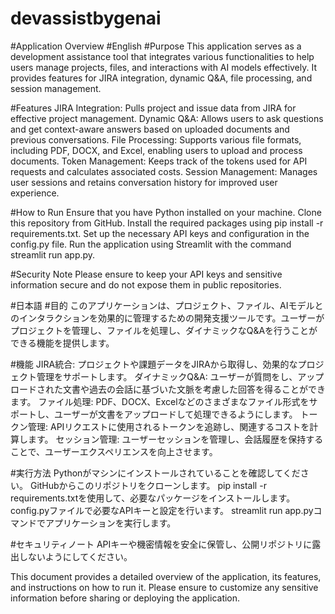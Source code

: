 # devassistbygenai


#Application Overview
#English
#Purpose
This application serves as a development assistance tool that integrates various functionalities to help users manage projects, files, and interactions with AI models effectively. It provides features for JIRA integration, dynamic Q&A, file processing, and session management.

#Features
JIRA Integration: Pulls project and issue data from JIRA for effective project management.
Dynamic Q&A: Allows users to ask questions and get context-aware answers based on uploaded documents and previous conversations.
File Processing: Supports various file formats, including PDF, DOCX, and Excel, enabling users to upload and process documents.
Token Management: Keeps track of the tokens used for API requests and calculates associated costs.
Session Management: Manages user sessions and retains conversation history for improved user experience.

#How to Run
Ensure that you have Python installed on your machine.
Clone this repository from GitHub.
Install the required packages using pip install -r requirements.txt.
Set up the necessary API keys and configuration in the config.py file.
Run the application using Streamlit with the command streamlit run app.py.

#Security Note
Please ensure to keep your API keys and sensitive information secure and do not expose them in public repositories.

#日本語
#目的
このアプリケーションは、プロジェクト、ファイル、AIモデルとのインタラクションを効果的に管理するための開発支援ツールです。ユーザーがプロジェクトを管理し、ファイルを処理し、ダイナミックなQ&Aを行うことができる機能を提供します。

#機能
JIRA統合: プロジェクトや課題データをJIRAから取得し、効果的なプロジェクト管理をサポートします。
ダイナミックQ&A: ユーザーが質問をし、アップロードされた文書や過去の会話に基づいた文脈を考慮した回答を得ることができます。
ファイル処理: PDF、DOCX、Excelなどのさまざまなファイル形式をサポートし、ユーザーが文書をアップロードして処理できるようにします。
トークン管理: APIリクエストに使用されるトークンを追跡し、関連するコストを計算します。
セッション管理: ユーザーセッションを管理し、会話履歴を保持することで、ユーザーエクスペリエンスを向上させます。

#実行方法
Pythonがマシンにインストールされていることを確認してください。
GitHubからこのリポジトリをクローンします。
pip install -r requirements.txtを使用して、必要なパッケージをインストールします。
config.pyファイルで必要なAPIキーと設定を行います。
streamlit run app.pyコマンドでアプリケーションを実行します。

#セキュリティノート
APIキーや機密情報を安全に保管し、公開リポジトリに露出しないようにしてください。

This document provides a detailed overview of the application, its features, and instructions on how to run it. Please ensure to customize any sensitive information before sharing or deploying the application.
